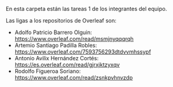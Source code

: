 En esta carpeta están las tareas 1 de los integrantes del equipo.

Las ligas a los repositorios de Overleaf son:

- Adolfo Patricio Barrero Olguin: https://www.overleaf.com/read/msmjnyqqqrqh
- Artemio Santiago Padilla Robles:   https://www.overleaf.com/7593756293dtdvvmhssypf
- Antonio Avilix Hernández Cortés: https://es.overleaf.com/read/gjrxjktzyxqv
- Rodolfo Figueroa Soriano: https://www.overleaf.com/read/zsnkpvhnvzdp

